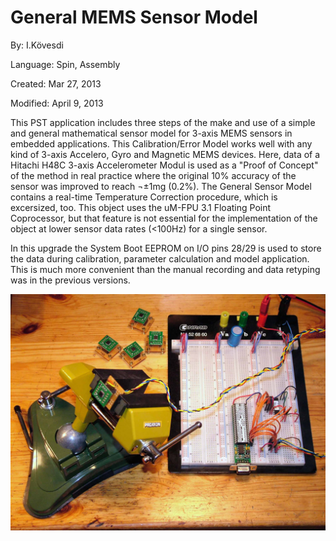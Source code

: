 # General MEMS Sensor Model

By: I.Kövesdi

Language: Spin, Assembly

Created: Mar 27, 2013

Modified: April 9, 2013

This PST application includes three steps of the make and use of a simple and general mathematical sensor model for 3-axis MEMS sensors in embedded applications. This Calibration/Error Model works well with any kind of 3-axis Accelero, Gyro and Magnetic MEMS devices. Here, data of a Hitachi H48C 3-axis Accelerometer Modul is used as a "Proof of Concept" of the method in real practice where the original 10% accuracy of the sensor was improved to reach ¬±1mg (0.2%). The General Sensor Model contains a real-time Temperature Correction procedure, which is excersized, too. This object uses the uM-FPU 3.1 Floating Point Coprocessor, but that feature is not essential for the implementation of the object at lower sensor data rates (<100Hz) for a single sensor. 

In this upgrade the System Boot EEPROM on I/O pins 28/29 is used to store the data during calibration, parameter calculation and model application. This is much more convenient than the manual recording and data retyping was in the previous versions.

![Auxiliary_Files/Calib_Tools.jpg](Auxiliary_Files/Calib_Tools.jpg)
